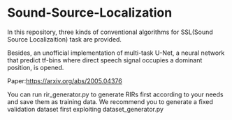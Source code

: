 # Sound-Source-Localization
In this repository, three kinds of conventional algorithms for SSL(Sound Source Localizaition) task are provided. 

Besides, an unofficial implementation of multi-task U-Net, a neural network that predict tf-bins where direct speech signal occupies a dominant position, is opened.

Paper:https://arxiv.org/abs/2005.04376

You can run rir_generator.py to generate RIRs first according to your needs and save them as training data. We recommend you to generate a fixed validation dataset first exploiting dataset_generator.py
